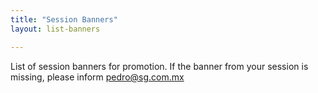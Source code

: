 ```yaml
---
title: "Session Banners"
layout: list-banners

---
```


List of session banners for promotion. If the banner from your session is missing, please inform pedro@sg.com.mx 
